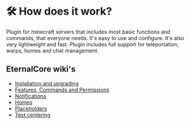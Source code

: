 # 🛠️ How does it work?

Plugin for minecraft servers that includes most basic functions and commands, that everyone needs. It's easy to use and configure. It's also very lightweight and fast.
Plugin includes full support for teleportation, warps, homes and chat management.

## EternalCore wiki's
* [Installation and upgrading](installation.md)
* [Features, Commands and Permissions](features.md)
* [Notifications](notifications.md)
* [Homes](homes.md)
* [Placeholders](placeholders.md)
* [Text centering](center.md)
